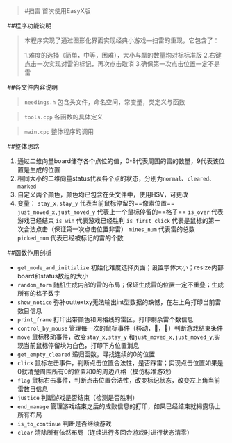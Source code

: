 >#扫雷
>首次使用EasyX版

##程序功能说明
>本程序实现了通过图形化界面实现经典小游戏—扫雷的重现，它包含了：
> 
>1.难度的选择（简单，中等，困难），大小与磊的数量均对标标准版
>2.右键点击一次实现对雷的标记，再次点击取消
>3.确保第一次点击位置一定不是雷

##各文件内容说明
>`needings.h`
 包含头文件，命名空间，常变量，类定义与函数

>`tools.cpp`
 各函数的具体定义

>`main.cpp`
 整体程序的调用

##整体思路
1. 通过二维向量board储存各个点位的值，0-8代表周围的雷的数量，9代表该位置是生成的位置
2. 相同大小的二维向量status代表各个点的状态，分别为`normal`、`cleared`、`marked`
3. 自定义两个颜色，颜色均已包含在头文件中，使用HSV，可更改
4. 变量：
   `stay_x,stay_y` 代表当前鼠标停留的==像素位置==
   `just_moved_x,just_moved_y` 代表上一个鼠标停留的==格子==
   `is_over` 代表游戏已经结束
   `is_win` 代表游戏已经胜利
   `is_first_click` 代表是鼠标的第一次合法点击（保证第一次点击位置非雷）
   `mines_num` 代表雷的总数
   `picked_num` 代表已经被标记的雷的个数


##函数作用剖析
-  `get_mode_and_initialize`
  初始化难度选择页面；设置字体大小；resize内部board和status数组的大小
- `random_form`
  随机生成内部的雷的布局；保证生成雷的位置一定不重叠；生成所有的格子数字
- `show_notice`
  弥补outtextxy无法输出int型数据的缺憾，在左上角打印当前雷数目信息
- `print_frame`
  打印出带颜色和网格线的雷区，打印剩余雷个数信息
- `control_by_mouse`
  管理每一次的鼠标事件（移动，🤛，🤜）判断游戏结束条件
- `move`
  鼠标移动事件，改变`stay_x,stay_y` 和`just_moved_x,just_moved_y`,实现当前鼠标停留块为白色，打印下方位置消息
- `get_empty_cleared`
  递归函数，寻找连续的0的位置
- `click`
  鼠标左击事件，判断点击位置合法性，是否踩雷；实现点击位置如果是0就清楚周围所有0的位置和0的周边八格（模仿标准游戏）
- `flag`
  鼠标右击事件，判断点击位置合法性，改变标记状态，改变左上角当前雷数目信息
- `justice`
  判断游戏是否结束（检测是否胜利）
- `end_manage`
  管理游戏结束之后的成败信息的打印，如果已经结束就揭露场上所有布局
- `is_to_continue`
  判断是否继续游戏
- `clear`
  清除所有依然布局（连续进行多回合游戏时进行状态清零）
